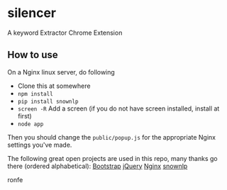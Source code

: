 # silencer
A keyword Extractor Chrome Extension

## How to use

On a Nginx linux server, do following

* Clone this at somewhere
* `npm install`
* `pip install snownlp`
* `screen -R` Add a screen (if you do not have screen installed, install at first)
* `node app`

Then you should change the `public/popup.js` for the appropriate Nginx settings you've made.

The following great open projects are used in this repo, many thanks go there (ordered alphabetical):
[Bootstrap](https://github.com/twbs/bootstrap )
[jQuery](https://github.com/jquery/jquery )
[Nginx](https://github.com/nginx/nginx )
[snownlp](https://github.com/isnowfy/snownlp )

ronfe
